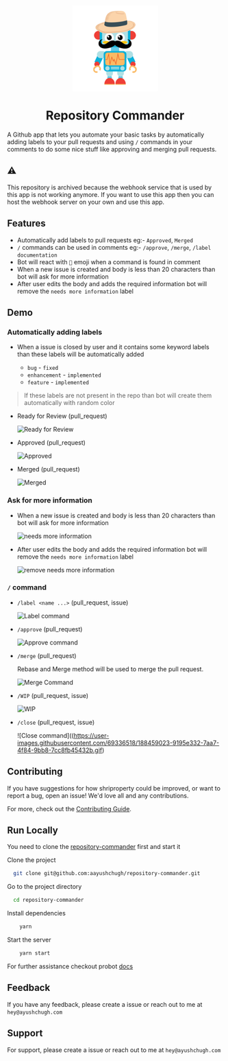 <div align="center">

<img src="./logo.svg" height="200" width="200" alt="logo" align="center"/>
<h1>
 Repository Commander
</h1>
</div>

A Github app that lets you automate your basic tasks by automatically adding labels to your pull requests and
using `/` commands in your comments to do some nice stuff like approving and merging pull requests.

## :warning:

This repository is archived because the webhook service that is used by this app is not working anymore. If you want to use this app then you can host the webhook server on your own and use this app.

## Features

-   Automatically add labels to pull requests eg:- `Approved`, `Merged`
-   `/` commands can be used in comments eg:- `/approve`, `/merge`, `/label documentation`
-   Bot will react with `🚀` emoji when a command is found in comment
-   When a new issue is created and body is less than 20 characters than bot will ask for more information
-   After user edits the body and adds the required information bot will remove the `needs more information` label

## Demo

### Automatically adding labels

-   When a issue is closed by user and it contains some keyword labels than these labels will be automatically added

    -   `bug` - `fixed`
    -   `enhancement` - `implemented`
    -   `feature` - `implemented`

> If these labels are not present in the repo than bot will create them automatically with random color

-   Ready for Review (pull_request)

    ![Ready for Review](https://user-images.githubusercontent.com/69336518/187087709-33ae28db-8c9e-44a0-a231-45068ea34aef.png)

-   Approved (pull_request)

    ![Approved](https://user-images.githubusercontent.com/69336518/187087871-38086613-059e-459e-954a-10506b5cabd8.gif)

-   Merged (pull_request)

    ![Merged](https://user-images.githubusercontent.com/69336518/187088126-7e59afe9-2cde-4831-8782-25f95837cd81.gif)

### Ask for more information

-   When a new issue is created and body is less than 20 characters than bot will ask for more information

    ![needs more information](https://user-images.githubusercontent.com/69336518/188457969-62d19224-62ef-47ac-80f8-f2e90e1d0ae5.png)

-   After user edits the body and adds the required information bot will remove the `needs more information` label

    ![remove needs more information](https://user-images.githubusercontent.com/69336518/188458497-f6d3fe20-8859-4930-b4bd-1506a566f133.png)

### `/` command

-   `/label <name ...>` (pull_request, issue)

    ![Label command](https://user-images.githubusercontent.com/69336518/187088515-67693ab6-4949-4a80-8ee2-0a6b2d1d266e.gif)

-   `/approve` (pull_request)

    ![Approve command](https://user-images.githubusercontent.com/69336518/188456650-0c9a1295-6c87-4d7c-802d-9183bd422c58.gif)

-   `/merge` (pull_request)

    Rebase and Merge method will be used to merge the pull request.

    ![Merge Command](https://user-images.githubusercontent.com/69336518/188457124-b7299f5e-64a6-4eeb-a719-d81f65b25423.gif)

-   `/WIP` (pull_request, issue)

    ![WIP](https://user-images.githubusercontent.com/69336518/187088635-24fe7609-eb40-47de-b1af-72210712d79a.gif)

-   `/close` (pull_request, issue)

    ![Close command]((https://user-images.githubusercontent.com/69336518/188459023-9195e332-7aa7-4f84-9bb8-7cc8fb45432b.gif)

## Contributing

If you have suggestions for how shriproperty could be improved, or want to report a bug, open an issue! We'd love all and any contributions.

For more, check out the [Contributing Guide](CONTRIBUTING.md).

## Run Locally

You need to clone the [repository-commander](https://github.com/aayushchugh/repository-commander) first and start it

Clone the project

```bash
  git clone git@github.com:aayushchugh/repository-commander.git
```

Go to the project directory

```bash
  cd repository-commander
```

Install dependencies

```bash
    yarn
```

Start the server

```bash
    yarn start
```

For further assistance checkout probot [docs](https://probot.github.io/docs/README/)

## Feedback

If you have any feedback, please create a issue or reach out to me at `hey@ayushchugh.com`

## Support

For support, please create a issue or reach out to me at `hey@ayushchugh.com`
